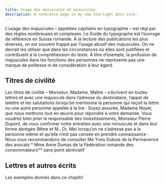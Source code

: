 ```yaml
---
title: Usage des majuscules et minuscules
description: A reference page in my new Starlight docs site.
---
```


L’usage des majuscules – appelées capitales en typographie – est régi par des règles nombreuses et complexes. Le Guide du typographe est l’ouvrage de référence en Suisse romande. À la lecture des publications les plus diverses, on est souvent frappé par l’usage abusif des majuscules. On ne devrait les utiliser que dans les circonstances où elles sont justifiées et contribuent à la compréhension du texte. À titre d’exemple, la profusion de majuscules dans les fonctions des personnes ne représente pas une marque de politesse ni de considération à leur égard.

## Titres de civilité

Les titres de civilité – Monsieur, Madame, Maître – s’écrivent en toutes lettres et avec une majuscule dans l’adresse du destinataire, l’appel de lalettre et les salutations lorsqu’on mentionne la personne qui reçoit la lettre ou une autre personne appelée à la lire : Soyez assurée, Madame Noyer, que nous mettrons tout en œuvre pour répondre à votre demande. Vous voudrez bien prier le responsable des investissements, Monsieur Pierre Dupont, de vous confirmer notre entretien.avec une minuscule et dans leur forme abrégée (Mme et M., Dr, Me) lorsqu’on ne s’adresse pas à la personne même et qu'elle n’est pas censée en prendre connaissance : Nous vous recommandons de consulter Me Yves Dubuis de la Permanence des avocats \* Mme Anne Dumas de la Fédération romande des consommateurs\*\* sans point abréviatif

## Lettres et autres écrits

Les exemples donnés dans ce chapitrl
